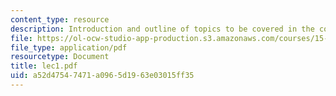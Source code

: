 ```yaml
---
content_type: resource
description: Introduction and outline of topics to be covered in the course.
file: https://ol-ocw-studio-app-production.s3.amazonaws.com/courses/15-024-applied-economics-for-managers-summer-2004/a52d47547471a0965d1963e03015ff35_lec1.pdf
file_type: application/pdf
resourcetype: Document
title: lec1.pdf
uid: a52d4754-7471-a096-5d19-63e03015ff35
---
```

